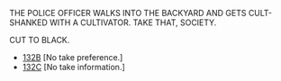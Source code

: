 THE POLICE OFFICER WALKS INTO THE BACKYARD AND GETS CULT-SHANKED WITH A CULTIVATOR. TAKE THAT, SOCIETY. 

CUT TO BLACK.

* [132B](132B.md) [No take preference.]
* [132C](132C.md) [No take information.]

